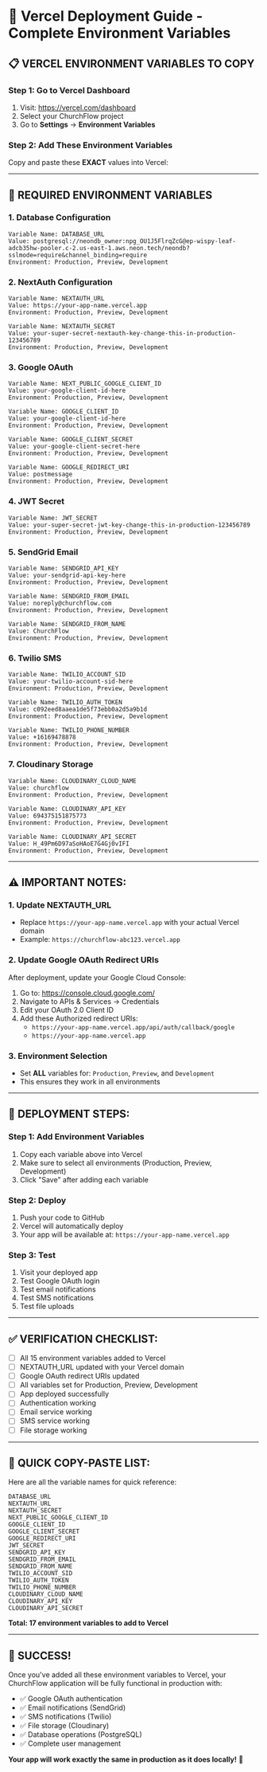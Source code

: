 # 🚀 Vercel Deployment Guide - Complete Environment Variables

## 📋 **VERCEL ENVIRONMENT VARIABLES TO COPY**

### **Step 1: Go to Vercel Dashboard**
1. Visit: https://vercel.com/dashboard
2. Select your ChurchFlow project
3. Go to **Settings** → **Environment Variables**

### **Step 2: Add These Environment Variables**

Copy and paste these **EXACT** values into Vercel:

---

## 🔧 **REQUIRED ENVIRONMENT VARIABLES**

### **1. Database Configuration**
```
Variable Name: DATABASE_URL
Value: postgresql://neondb_owner:npg_OU1J5FlrqZcG@ep-wispy-leaf-adcb35hw-pooler.c-2.us-east-1.aws.neon.tech/neondb?sslmode=require&channel_binding=require
Environment: Production, Preview, Development
```

### **2. NextAuth Configuration**
```
Variable Name: NEXTAUTH_URL
Value: https://your-app-name.vercel.app
Environment: Production, Preview, Development
```

```
Variable Name: NEXTAUTH_SECRET
Value: your-super-secret-nextauth-key-change-this-in-production-123456789
Environment: Production, Preview, Development
```

### **3. Google OAuth**
```
Variable Name: NEXT_PUBLIC_GOOGLE_CLIENT_ID
Value: your-google-client-id-here
Environment: Production, Preview, Development
```

```
Variable Name: GOOGLE_CLIENT_ID
Value: your-google-client-id-here
Environment: Production, Preview, Development
```

```
Variable Name: GOOGLE_CLIENT_SECRET
Value: your-google-client-secret-here
Environment: Production, Preview, Development
```

```
Variable Name: GOOGLE_REDIRECT_URI
Value: postmessage
Environment: Production, Preview, Development
```

### **4. JWT Secret**
```
Variable Name: JWT_SECRET
Value: your-super-secret-jwt-key-change-this-in-production-123456789
Environment: Production, Preview, Development
```

### **5. SendGrid Email**
```
Variable Name: SENDGRID_API_KEY
Value: your-sendgrid-api-key-here
Environment: Production, Preview, Development
```

```
Variable Name: SENDGRID_FROM_EMAIL
Value: noreply@churchflow.com
Environment: Production, Preview, Development
```

```
Variable Name: SENDGRID_FROM_NAME
Value: ChurchFlow
Environment: Production, Preview, Development
```

### **6. Twilio SMS**
```
Variable Name: TWILIO_ACCOUNT_SID
Value: your-twilio-account-sid-here
Environment: Production, Preview, Development
```

```
Variable Name: TWILIO_AUTH_TOKEN
Value: c092eed8aaea1de5f73ebb0a2d5a9b1d
Environment: Production, Preview, Development
```

```
Variable Name: TWILIO_PHONE_NUMBER
Value: +16169478878
Environment: Production, Preview, Development
```

### **7. Cloudinary Storage**
```
Variable Name: CLOUDINARY_CLOUD_NAME
Value: churchflow
Environment: Production, Preview, Development
```

```
Variable Name: CLOUDINARY_API_KEY
Value: 694375151875773
Environment: Production, Preview, Development
```

```
Variable Name: CLOUDINARY_API_SECRET
Value: H_49Pm6D97aSoHAoE7G4Gj0vIFI
Environment: Production, Preview, Development
```

---

## ⚠️ **IMPORTANT NOTES:**

### **1. Update NEXTAUTH_URL**
- Replace `https://your-app-name.vercel.app` with your actual Vercel domain
- Example: `https://churchflow-abc123.vercel.app`

### **2. Update Google OAuth Redirect URIs**
After deployment, update your Google Cloud Console:
1. Go to: https://console.cloud.google.com/
2. Navigate to APIs & Services → Credentials
3. Edit your OAuth 2.0 Client ID
4. Add these Authorized redirect URIs:
   - `https://your-app-name.vercel.app/api/auth/callback/google`
   - `https://your-app-name.vercel.app`

### **3. Environment Selection**
- Set **ALL** variables for: `Production`, `Preview`, and `Development`
- This ensures they work in all environments

---

## 🚀 **DEPLOYMENT STEPS:**

### **Step 1: Add Environment Variables**
1. Copy each variable above into Vercel
2. Make sure to select all environments (Production, Preview, Development)
3. Click "Save" after adding each variable

### **Step 2: Deploy**
1. Push your code to GitHub
2. Vercel will automatically deploy
3. Your app will be available at: `https://your-app-name.vercel.app`

### **Step 3: Test**
1. Visit your deployed app
2. Test Google OAuth login
3. Test email notifications
4. Test SMS notifications
5. Test file uploads

---

## ✅ **VERIFICATION CHECKLIST:**

- [ ] All 15 environment variables added to Vercel
- [ ] NEXTAUTH_URL updated with your Vercel domain
- [ ] Google OAuth redirect URIs updated
- [ ] All variables set for Production, Preview, Development
- [ ] App deployed successfully
- [ ] Authentication working
- [ ] Email service working
- [ ] SMS service working
- [ ] File storage working

---

## 🎯 **QUICK COPY-PASTE LIST:**

Here are all the variable names for quick reference:

```
DATABASE_URL
NEXTAUTH_URL
NEXTAUTH_SECRET
NEXT_PUBLIC_GOOGLE_CLIENT_ID
GOOGLE_CLIENT_ID
GOOGLE_CLIENT_SECRET
GOOGLE_REDIRECT_URI
JWT_SECRET
SENDGRID_API_KEY
SENDGRID_FROM_EMAIL
SENDGRID_FROM_NAME
TWILIO_ACCOUNT_SID
TWILIO_AUTH_TOKEN
TWILIO_PHONE_NUMBER
CLOUDINARY_CLOUD_NAME
CLOUDINARY_API_KEY
CLOUDINARY_API_SECRET
```

**Total: 17 environment variables to add to Vercel**

---

## 🎉 **SUCCESS!**

Once you've added all these environment variables to Vercel, your ChurchFlow application will be fully functional in production with:

- ✅ Google OAuth authentication
- ✅ Email notifications (SendGrid)
- ✅ SMS notifications (Twilio)
- ✅ File storage (Cloudinary)
- ✅ Database operations (PostgreSQL)
- ✅ Complete user management

**Your app will work exactly the same in production as it does locally!** 🚀
